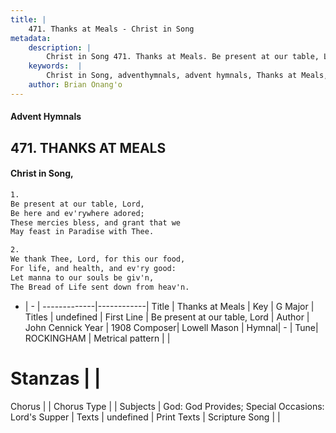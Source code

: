 ```yaml
---
title: |
    471. Thanks at Meals - Christ in Song
metadata:
    description: |
        Christ in Song 471. Thanks at Meals. Be present at our table, Lord, Be here and ev'rywhere adored; These mercies bless, and grant that we May feast in Paradise with Thee.
    keywords:  |
        Christ in Song, adventhymnals, advent hymnals, Thanks at Meals, Be present at our table, Lord. 
    author: Brian Onang'o
---
```


#### Advent Hymnals
## 471. THANKS AT MEALS
####  Christ in Song,

```txt
1.
Be present at our table, Lord,
Be here and ev'rywhere adored;
These mercies bless, and grant that we
May feast in Paradise with Thee.

2.
We thank Thee, Lord, for this our food,
For life, and health, and ev'ry good:
Let manna to our souls be giv'n,
The Bread of Life sent down from heav'n.

```

- |   -  |
-------------|------------|
Title | Thanks at Meals |
Key | G Major |
Titles | undefined |
First Line | Be present at our table, Lord |
Author | John Cennick
Year | 1908
Composer| Lowell Mason |
Hymnal|  - |
Tune| ROCKINGHAM |
Metrical pattern | |
# Stanzas |  |
Chorus |  |
Chorus Type |  |
Subjects | God: God Provides; Special Occasions: Lord's Supper |
Texts | undefined |
Print Texts | 
Scripture Song |  |
    
